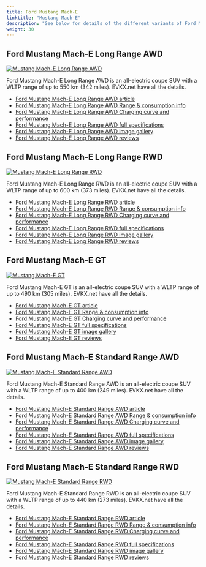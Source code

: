 ```yaml
---
title: Ford Mustang Mach-E
linktitle: "Mustang Mach-E"
description: "See below for details of the different variants of Ford Mustang Mach-E"
weight: 30
---
```

## Ford Mustang Mach-E Long Range AWD

<a href="/models/ford/mustang_mach-e/mustang_mach-e_long_range_awd/"><img src="https://media.evkx.net/multimedia/models/ford/mustang_mach-e/mustang_mach-e_long_range_awd/main_1_st.jpg" class="img-fluid" alt="Mustang Mach-E Long Range AWD" ></a>

Ford Mustang Mach-E Long Range AWD is an all-electric coupe SUV with a WLTP range of up to 550 km (342 miles). EVKX.net have all the details. 

- [Ford Mustang Mach-E Long Range AWD article](/models/ford/mustang_mach-e/mustang_mach-e_long_range_awd/)
- [Ford Mustang Mach-E Long Range AWD Range & consumption info](/models/ford/mustang_mach-e/mustang_mach-e_long_range_awd/rangeandconsumption)
- [Ford Mustang Mach-E Long Range AWD Charging curve and performance](/models/ford/mustang_mach-e/mustang_mach-e_long_range_awd/chargingcurve)
- [Ford Mustang Mach-E Long Range AWD full specifications](/models/ford/mustang_mach-e/mustang_mach-e_long_range_awd/specifications)
- [Ford Mustang Mach-E Long Range AWD image gallery](/models/ford/mustang_mach-e/mustang_mach-e_long_range_awd/gallery)
- [Ford Mustang Mach-E Long Range AWD reviews](/models/ford/mustang_mach-e/mustang_mach-e_long_range_awd/reviews)

## Ford Mustang Mach-E Long Range RWD

<a href="/models/ford/mustang_mach-e/mustang_mach-e_long_range_rwd/"><img src="https://media.evkx.net/multimedia/models/ford/mustang_mach-e/mustang_mach-e_long_range_rwd/main_1_st.jpg" class="img-fluid" alt="Mustang Mach-E Long Range RWD" ></a>

Ford Mustang Mach-E Long Range RWD is an all-electric coupe SUV with a WLTP range of up to 600 km (373 miles). EVKX.net have all the details. 

- [Ford Mustang Mach-E Long Range RWD article](/models/ford/mustang_mach-e/mustang_mach-e_long_range_rwd/)
- [Ford Mustang Mach-E Long Range RWD Range & consumption info](/models/ford/mustang_mach-e/mustang_mach-e_long_range_rwd/rangeandconsumption)
- [Ford Mustang Mach-E Long Range RWD Charging curve and performance](/models/ford/mustang_mach-e/mustang_mach-e_long_range_rwd/chargingcurve)
- [Ford Mustang Mach-E Long Range RWD full specifications](/models/ford/mustang_mach-e/mustang_mach-e_long_range_rwd/specifications)
- [Ford Mustang Mach-E Long Range RWD image gallery](/models/ford/mustang_mach-e/mustang_mach-e_long_range_rwd/gallery)
- [Ford Mustang Mach-E Long Range RWD reviews](/models/ford/mustang_mach-e/mustang_mach-e_long_range_rwd/reviews)

## Ford Mustang Mach-E GT

<a href="/models/ford/mustang_mach-e/mustang_mach-e_gt/"><img src="https://media.evkx.net/multimedia/models/ford/mustang_mach-e/mustang_mach-e_gt/main_1_st.jpg" class="img-fluid" alt="Mustang Mach-E GT" ></a>

Ford Mustang Mach-E GT is an all-electric coupe SUV with a WLTP range of up to 490 km (305 miles). EVKX.net have all the details. 

- [Ford Mustang Mach-E GT article](/models/ford/mustang_mach-e/mustang_mach-e_gt/)
- [Ford Mustang Mach-E GT Range & consumption info](/models/ford/mustang_mach-e/mustang_mach-e_gt/rangeandconsumption)
- [Ford Mustang Mach-E GT Charging curve and performance](/models/ford/mustang_mach-e/mustang_mach-e_gt/chargingcurve)
- [Ford Mustang Mach-E GT full specifications](/models/ford/mustang_mach-e/mustang_mach-e_gt/specifications)
- [Ford Mustang Mach-E GT image gallery](/models/ford/mustang_mach-e/mustang_mach-e_gt/gallery)
- [Ford Mustang Mach-E GT reviews](/models/ford/mustang_mach-e/mustang_mach-e_gt/reviews)

## Ford Mustang Mach-E Standard Range AWD

<a href="/models/ford/mustang_mach-e/mustang_mach-e_standard_range_awd/"><img src="https://media.evkx.net/multimedia/models/ford/mustang_mach-e/mustang_mach-e_standard_range_awd/main_1_st.jpg" class="img-fluid" alt="Mustang Mach-E Standard Range AWD" ></a>

Ford Mustang Mach-E Standard Range AWD is an all-electric coupe SUV with a WLTP range of up to 400 km (249 miles). EVKX.net have all the details. 

- [Ford Mustang Mach-E Standard Range AWD article](/models/ford/mustang_mach-e/mustang_mach-e_standard_range_awd/)
- [Ford Mustang Mach-E Standard Range AWD Range & consumption info](/models/ford/mustang_mach-e/mustang_mach-e_standard_range_awd/rangeandconsumption)
- [Ford Mustang Mach-E Standard Range AWD Charging curve and performance](/models/ford/mustang_mach-e/mustang_mach-e_standard_range_awd/chargingcurve)
- [Ford Mustang Mach-E Standard Range AWD full specifications](/models/ford/mustang_mach-e/mustang_mach-e_standard_range_awd/specifications)
- [Ford Mustang Mach-E Standard Range AWD image gallery](/models/ford/mustang_mach-e/mustang_mach-e_standard_range_awd/gallery)
- [Ford Mustang Mach-E Standard Range AWD reviews](/models/ford/mustang_mach-e/mustang_mach-e_standard_range_awd/reviews)

## Ford Mustang Mach-E Standard Range RWD

<a href="/models/ford/mustang_mach-e/mustang_mach-e_standard_range_rwd/"><img src="https://media.evkx.net/multimedia/models/ford/mustang_mach-e/mustang_mach-e_standard_range_rwd/main_1_st.jpg" class="img-fluid" alt="Mustang Mach-E Standard Range RWD" ></a>

Ford Mustang Mach-E Standard Range RWD is an all-electric coupe SUV with a WLTP range of up to 440 km (273 miles). EVKX.net have all the details. 

- [Ford Mustang Mach-E Standard Range RWD article](/models/ford/mustang_mach-e/mustang_mach-e_standard_range_rwd/)
- [Ford Mustang Mach-E Standard Range RWD Range & consumption info](/models/ford/mustang_mach-e/mustang_mach-e_standard_range_rwd/rangeandconsumption)
- [Ford Mustang Mach-E Standard Range RWD Charging curve and performance](/models/ford/mustang_mach-e/mustang_mach-e_standard_range_rwd/chargingcurve)
- [Ford Mustang Mach-E Standard Range RWD full specifications](/models/ford/mustang_mach-e/mustang_mach-e_standard_range_rwd/specifications)
- [Ford Mustang Mach-E Standard Range RWD image gallery](/models/ford/mustang_mach-e/mustang_mach-e_standard_range_rwd/gallery)
- [Ford Mustang Mach-E Standard Range RWD reviews](/models/ford/mustang_mach-e/mustang_mach-e_standard_range_rwd/reviews)


